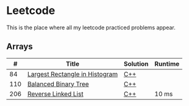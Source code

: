 # Leetcode
This is the place where all my leetcode practiced problems appear.
## Arrays
| # | Title | Solution | Runtime |
|---| ----- | -------- | ------- |
|84|[ Largest Rectangle in Histogram](https://leetcode.com/problems/largest-rectangle-in-histogram/)|[C++](./solutions/84.%20Largest%20Rectangle%20in%20Histogram.cpp)||
|110|[ Balanced Binary Tree](https://leetcode.com/problems/balanced-binary-tree/)|[C++](./solutions/110.%20Balanced%20Binary%20Tree.cpp)||
|206|[ Reverse Linked List](https://leetcode.com/problems/reverse-linked-list/)|[C++](./solutions/206.%20Reverse%20Linked%20List.cpp)|10 ms|
